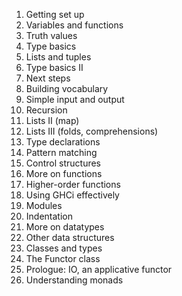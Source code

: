 1.  Getting set up
2.  Variables and functions
3.  Truth values
4.  Type basics
5.  Lists and tuples
6.  Type basics II
7.  Next steps
8.  Building vocabulary
10. Simple input and output
12. Recursion
13. Lists II (map)
14. Lists III (folds, comprehensions)
15. Type declarations
16. Pattern matching
17. Control structures
18. More on functions
19. Higher-order functions
20. Using GHCi effectively
22. Modules
23. Indentation
24. More on datatypes
25. Other data structures
26. Classes and types
27. The Functor class
29. Prologue: IO, an applicative functor
30. Understanding monads
